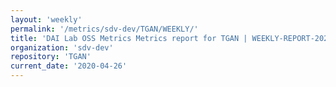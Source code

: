```yaml
---
layout: 'weekly'
permalink: '/metrics/sdv-dev/TGAN/WEEKLY/'
title: 'DAI Lab OSS Metrics Metrics report for TGAN | WEEKLY-REPORT-2020-04-26'
organization: 'sdv-dev'
repository: 'TGAN'
current_date: '2020-04-26'
---
```


